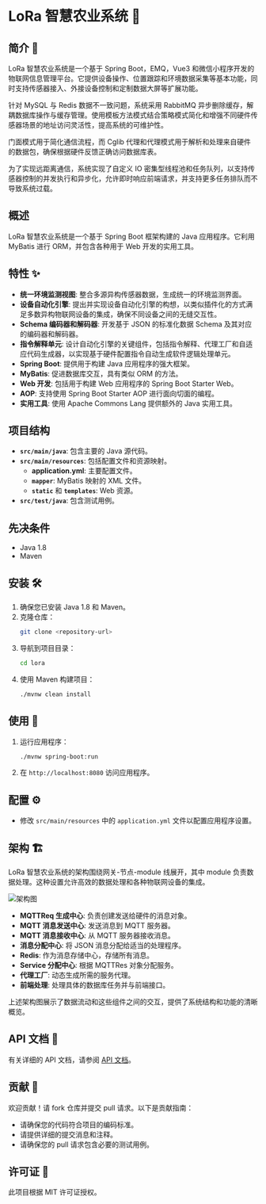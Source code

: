 # LoRa 智慧农业系统 🌾

## 简介 📘

LoRa 智慧农业系统是一个基于 Spring Boot，EMQ，Vue3 和微信小程序开发的物联网信息管理平台。它提供设备操作、位置跟踪和环境数据采集等基本功能，同时支持传感器接入、外接设备控制和定制数据大屏等扩展功能。

针对 MySQL 与 Redis 数据不一致问题，系统采用 RabbitMQ 异步删除缓存，解耦数据库操作与缓存管理。使用模板方法模式结合策略模式简化和增强不同硬件传感器场景的地址访问灵活性，提高系统的可维护性。

门面模式用于简化通信流程，而 Cglib 代理和代理模式用于解析和处理来自硬件的数据包，确保根据硬件反馈正确访问数据库表。

为了实现远距离通信，系统实现了自定义 IO 密集型线程池和任务队列，以支持传感器控制的并发执行和异步化，允许即时响应前端请求，并支持更多任务排队而不导致系统过载。

## 概述

LoRa 智慧农业系统是一个基于 Spring Boot 框架构建的 Java 应用程序。它利用 MyBatis 进行 ORM，并包含各种用于 Web 开发的实用工具。

## 特性 ✨

- **统一环境监测视图**: 整合多源异构传感器数据，生成统一的环境监测界面。
- **设备自动化引擎**: 提出并实现设备自动化引擎的构想，以类似插件化的方式满足多数异构物联网设备的集成，确保不同设备之间的无缝交互性。
- **Schema 编码器和解码器**: 开发基于 JSON 的标准化数据 Schema 及其对应的编码器和解码器。
- **指令解释单元**: 设计自动化引擎的关键组件，包括指令解释、代理工厂和自适应代码生成器，以实现基于硬件配置指令自动生成软件逻辑处理单元。
- **Spring Boot**: 提供用于构建 Java 应用程序的强大框架。
- **MyBatis**: 促进数据库交互，具有类似 ORM 的方法。
- **Web 开发**: 包括用于构建 Web 应用程序的 Spring Boot Starter Web。
- **AOP**: 支持使用 Spring Boot Starter AOP 进行面向切面的编程。
- **实用工具**: 使用 Apache Commons Lang 提供额外的 Java 实用工具。

## 项目结构

- **`src/main/java`**: 包含主要的 Java 源代码。
- **`src/main/resources`**: 包括配置文件和资源映射。
  - **application.yml**: 主要配置文件。
  - **`mapper`**: MyBatis 映射的 XML 文件。
  - **`static`** 和 **`templates`**: Web 资源。
- **`src/test/java`**: 包含测试用例。

## 先决条件

- Java 1.8
- Maven

## 安装 🛠️

1. 确保您已安装 Java 1.8 和 Maven。
2. 克隆仓库：
   ```bash
   git clone <repository-url>
   ```
3. 导航到项目目录：
   ```bash
   cd lora
   ```
4. 使用 Maven 构建项目：
   ```bash
   ./mvnw clean install
   ```

## 使用 🚀

1. 运行应用程序：
   ```bash
   ./mvnw spring-boot:run
   ```
2. 在 `http://localhost:8080` 访问应用程序。

## 配置 ⚙️

- 修改 `src/main/resources` 中的 `application.yml` 文件以配置应用程序设置。

## 架构 🏗️

LoRa 智慧农业系统的架构围绕网关-节点-module 线展开，其中 module 负责数据处理。这种设置允许高效的数据处理和各种物联网设备的集成。

![架构图](path/to/architecture-diagram.png)

- **MQTTReq 生成中心**: 负责创建发送给硬件的消息对象。
- **MQTT 消息发送中心**: 发送消息到 MQTT 服务器。
- **MQTT 消息接收中心**: 从 MQTT 服务器接收消息。
- **消息分配中心**: 将 JSON 消息分配给适当的处理程序。
- **Redis**: 作为消息存储中心，存储所有消息。
- **Service 分配中心**: 根据 MQTTRes 对象分配服务。
- **代理工厂**: 动态生成所需的服务代理。
- **前端处理**: 处理具体的数据库任务并与前端接口。

上述架构图展示了数据流动和这些组件之间的交互，提供了系统结构和功能的清晰概览。

## API 文档 📑

有关详细的 API 文档，请参阅 [API 文档](docs/api.md)。

## 贡献 🤝

欢迎贡献！请 fork 仓库并提交 pull 请求。以下是贡献指南：

- 请确保您的代码符合项目的编码标准。
- 请提供详细的提交消息和注释。
- 请确保您的 pull 请求包含必要的测试用例。

## 许可证 📄

此项目根据 MIT 许可证授权。
